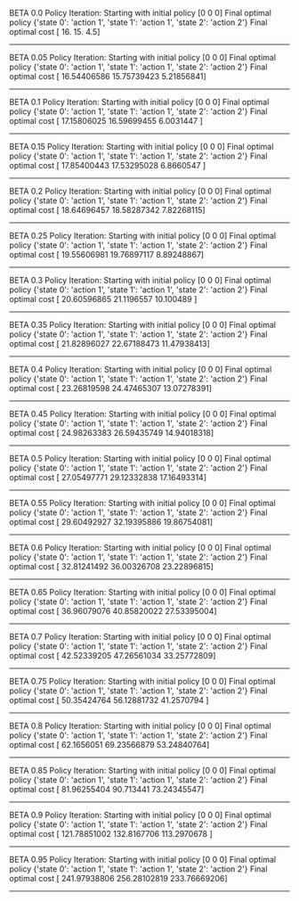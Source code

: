 BETA 0.0
Policy Iteration: Starting with initial policy [0 0 0]
Final optimal policy
{'state 0': 'action 1', 'state 1': 'action 1', 'state 2': 'action 2'}
Final optimal cost
[ 16.   15.    4.5]


 ------------ 


BETA 0.05
Policy Iteration: Starting with initial policy [0 0 0]
Final optimal policy
{'state 0': 'action 1', 'state 1': 'action 1', 'state 2': 'action 2'}
Final optimal cost
[ 16.54406586  15.75739423   5.21856841]


 ------------ 


BETA 0.1
Policy Iteration: Starting with initial policy [0 0 0]
Final optimal policy
{'state 0': 'action 1', 'state 1': 'action 1', 'state 2': 'action 2'}
Final optimal cost
[ 17.15806025  16.59699455   6.0031447 ]


 ------------ 


BETA 0.15
Policy Iteration: Starting with initial policy [0 0 0]
Final optimal policy
{'state 0': 'action 1', 'state 1': 'action 1', 'state 2': 'action 2'}
Final optimal cost
[ 17.85400443  17.53295028   6.8660547 ]


 ------------ 


BETA 0.2
Policy Iteration: Starting with initial policy [0 0 0]
Final optimal policy
{'state 0': 'action 1', 'state 1': 'action 1', 'state 2': 'action 2'}
Final optimal cost
[ 18.64696457  18.58287342   7.82268115]


 ------------ 


BETA 0.25
Policy Iteration: Starting with initial policy [0 0 0]
Final optimal policy
{'state 0': 'action 1', 'state 1': 'action 1', 'state 2': 'action 2'}
Final optimal cost
[ 19.55606981  19.76897117   8.89248867]


 ------------ 


BETA 0.3
Policy Iteration: Starting with initial policy [0 0 0]
Final optimal policy
{'state 0': 'action 1', 'state 1': 'action 1', 'state 2': 'action 2'}
Final optimal cost
[ 20.60596865  21.1196557   10.100489  ]


 ------------ 


BETA 0.35
Policy Iteration: Starting with initial policy [0 0 0]
Final optimal policy
{'state 0': 'action 1', 'state 1': 'action 1', 'state 2': 'action 2'}
Final optimal cost
[ 21.82896027  22.67188473  11.47938413]


 ------------ 


BETA 0.4
Policy Iteration: Starting with initial policy [0 0 0]
Final optimal policy
{'state 0': 'action 1', 'state 1': 'action 1', 'state 2': 'action 2'}
Final optimal cost
[ 23.26819598  24.47465307  13.07278391]


 ------------ 


BETA 0.45
Policy Iteration: Starting with initial policy [0 0 0]
Final optimal policy
{'state 0': 'action 1', 'state 1': 'action 1', 'state 2': 'action 2'}
Final optimal cost
[ 24.98263383  26.59435749  14.94018318]


 ------------ 


BETA 0.5
Policy Iteration: Starting with initial policy [0 0 0]
Final optimal policy
{'state 0': 'action 1', 'state 1': 'action 1', 'state 2': 'action 2'}
Final optimal cost
[ 27.05497771  29.12332838  17.16493314]


 ------------ 


BETA 0.55
Policy Iteration: Starting with initial policy [0 0 0]
Final optimal policy
{'state 0': 'action 1', 'state 1': 'action 1', 'state 2': 'action 2'}
Final optimal cost
[ 29.60492927  32.19395886  19.86754081]


 ------------ 


BETA 0.6
Policy Iteration: Starting with initial policy [0 0 0]
Final optimal policy
{'state 0': 'action 1', 'state 1': 'action 1', 'state 2': 'action 2'}
Final optimal cost
[ 32.81241492  36.00326708  23.22896815]


 ------------ 


BETA 0.65
Policy Iteration: Starting with initial policy [0 0 0]
Final optimal policy
{'state 0': 'action 1', 'state 1': 'action 1', 'state 2': 'action 2'}
Final optimal cost
[ 36.96079076  40.85820022  27.53395004]


 ------------ 


BETA 0.7
Policy Iteration: Starting with initial policy [0 0 0]
Final optimal policy
{'state 0': 'action 1', 'state 1': 'action 1', 'state 2': 'action 2'}
Final optimal cost
[ 42.52339205  47.26561034  33.25772809]


 ------------ 


BETA 0.75
Policy Iteration: Starting with initial policy [0 0 0]
Final optimal policy
{'state 0': 'action 1', 'state 1': 'action 1', 'state 2': 'action 2'}
Final optimal cost
[ 50.35424764  56.12881732  41.2570794 ]


 ------------ 


BETA 0.8
Policy Iteration: Starting with initial policy [0 0 0]
Final optimal policy
{'state 0': 'action 1', 'state 1': 'action 1', 'state 2': 'action 2'}
Final optimal cost
[ 62.1656051   69.23566879  53.24840764]


 ------------ 


BETA 0.85
Policy Iteration: Starting with initial policy [0 0 0]
Final optimal policy
{'state 0': 'action 1', 'state 1': 'action 1', 'state 2': 'action 2'}
Final optimal cost
[ 81.96255404  90.713441    73.24345547]


 ------------ 


BETA 0.9
Policy Iteration: Starting with initial policy [0 0 0]
Final optimal policy
{'state 0': 'action 1', 'state 1': 'action 1', 'state 2': 'action 2'}
Final optimal cost
[ 121.78851002  132.8167706   113.2970678 ]


 ------------ 


BETA 0.95
Policy Iteration: Starting with initial policy [0 0 0]
Final optimal policy
{'state 0': 'action 1', 'state 1': 'action 1', 'state 2': 'action 2'}
Final optimal cost
[ 241.97938806  256.28102819  233.76669206]


 ------------ 


